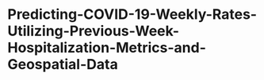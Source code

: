 # Predicting-COVID-19-Weekly-Rates-Utilizing-Previous-Week-Hospitalization-Metrics-and-Geospatial-Data